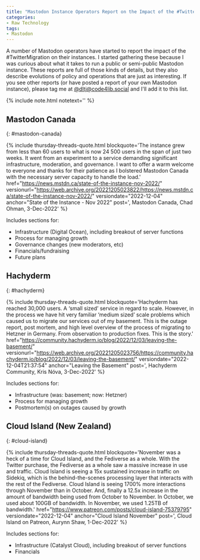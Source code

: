```yaml
---
title: "Mastodon Instance Operators Report on the Impact of the #TwitterMigration"
categories:
- Raw Technology
tags:
- Mastodon
---
```


A number of Mastodon operators have started to report the impact of the #TwitterMigration on their instances. 
I started gathering these because I was curious about what it takes to run a public or semi-public Mastodon instance. 
These reports are full of those kinds of details, but they also describe evolutions of policy and operations that are just as interesting. 
If you see other reports (or have posted a report of your own Mastodon instance), please tag me at [@dltj@code4lib.social](https://code4lib.social/@dltj) and I'll add it to this list.

{% include note.html 
notetext=''
%}

## Mastodon Canada
{: #mastodon-canada}

{% include thursday-threads-quote.html
blockquote='The instance grew from less than 60 users to what is now 24 500 users in the span of just two weeks. It went from an experiment to a service demanding significant infrastructure, moderation, and governance. I want to offer a warm welcome to everyone and thanks for their patience as I bolstered Mastodon Canada with the necessary server capacity to handle the load.'
href="https://news.mstdn.ca/state-of-the-instance-nov-2022/"
versionurl="https://web.archive.org/20221205023822/https://news.mstdn.ca/state-of-the-instance-nov-2022/"
versiondate="2022-12-04"
anchor="State of the Instance - Nov 2022"
post=', Mastodon Canada, Chad Ohman, 3-Dec-2022'
%}

Includes sections for:

- Infrastructure (Digital Ocean), including breakout of server functions
- Process for managing growth
- Governance changes (new moderators, etc)
- Financials/fundraising
- Future plans

## Hachyderm
{: #hachyderm}

{% include thursday-threads-quote.html
blockquote='Hachyderm has reached 30,000 users. A ‘small sized’ service in regard to scale. However, in the process we have hit very familiar ‘medium sized’ scale problems which caused us to migrate our services out of my basement. This is the outage report, post mortem, and high level overview of the process of migrating to Hetzner in Germany. From observation to production fixes. This is the story.'
href="https://community.hachyderm.io/blog/2022/12/03/leaving-the-basement/"
versionurl="https://web.archive.org/20221205023756/https://community.hachyderm.io/blog/2022/12/03/leaving-the-basement/"
versiondate="2022-12-04T21:37:54"
anchor="Leaving the Basement"
post=', Hachyderm Community, Kris Nóva, 3-Dec-2022'
%}

Includes sections for:

- Infrastructure (was: basement; now: Hetzner)
- Process for managing growth
- Postmortem(s) on outages caused by growth

## Cloud Island (New Zealand)
{: #cloud-island}

{% include thursday-threads-quote.html
blockquote='November was a heck of a time for Cloud Island, and the Fediverse as a whole. With the Twitter purchase, the Fediverse as a whole saw a massive increase in use and traffic. Cloud Island is seeing a 15x sustained increase in traffic on Sidekiq, which is the behind-the-scenes processing layer that interacts with the rest of the Fediverse. Cloud Island is seeing 1700% more interactions through November than in October. And, finally a 12.5x increase in the amount of bandwidth being used from October to November. In October, we used about 100GB of bandwidth. In November, we used 1.25TB of bandwidth.'
href="https://www.patreon.com/posts/cloud-island-75379795"
versiondate="2022-12-04"
anchor="Cloud Island November"
post=', Cloud Island on Patreon, Aurynn Shaw, 1-Dec-2022'
%}

Includes sections for:

- Infrastructure (Catalyst Cloud), including breakout of server functions
- Financials

